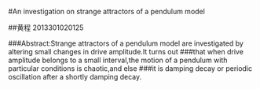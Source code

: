 #An investigation on strange attractors of a pendulum model

##黄程  2013301020125

###Abstract:Strange attractors of a pendulum model are investigated by altering small changes in drive amplitude.It turns out ###that when drive amplitude belongs to a small interval,the motion of a pendulum with particular conditions is chaotic,and else ###it is damping decay or periodic oscillation after a shortly damping decay.
